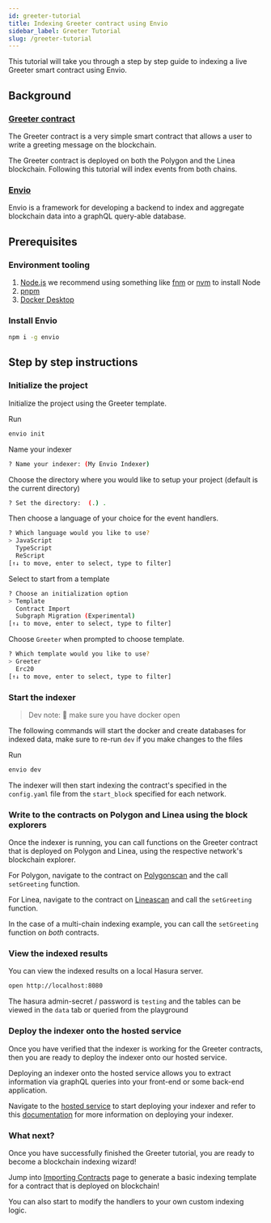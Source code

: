 ```yaml
---
id: greeter-tutorial
title: Indexing Greeter contract using Envio
sidebar_label: Greeter Tutorial
slug: /greeter-tutorial
---
```


This tutorial will take you through a step by step guide to indexing a live Greeter smart contract using Envio.

## Background

### [Greeter contract](https://github.com/Float-Capital/hardhat-template)

The Greeter contract is a very simple smart contract that allows a user to write a greeting message on the blockchain.

The Greeter contract is deployed on both the Polygon and the Linea blockchain. Following this tutorial will index events from both chains.

### [Envio](https://envio.dev)

Envio is a framework for developing a backend to index and aggregate blockchain data into a graphQL query-able database.

## Prerequisites

### Environment tooling

1. [<ins>Node.js</ins>](https://nodejs.org/en/download/current) we recommend using something like [fnm](https://github.com/Schniz/fnm) or [nvm](https://github.com/nvm-sh/nvm) to install Node
1. [<ins>pnpm</ins>](https://pnpm.io/installation)
1. [<ins>Docker Desktop</ins>](https://www.docker.com/products/docker-desktop/)

### Install Envio

```bash
npm i -g envio
```

## Step by step instructions

### Initialize the project

Initialize the project using the Greeter template.

Run

```bash
envio init
```

Name your indexer

```bash
? Name your indexer: (My Envio Indexer)
```

Choose the directory where you would like to setup your project (default is the current directory)

```bash
? Set the directory:  (.) .
```

Then choose a language of your choice for the event handlers.

```bash
? Which language would you like to use?
> JavaScript
  TypeScript
  ReScript
[↑↓ to move, enter to select, type to filter]
```

Select to start from a template

```bash
? Choose an initialization option
> Template
  Contract Import
  Subgraph Migration (Experimental)
[↑↓ to move, enter to select, type to filter]
```

Choose `Greeter` when prompted to choose template.

```bash
? Which template would you like to use?
> Greeter
  Erc20
[↑↓ to move, enter to select, type to filter]
```

### Start the indexer

> Dev note: 📢 make sure you have docker open

The following commands will start the docker and create databases for indexed data, make sure to re-run `dev` if you make changes to the files

Run

```bash
envio dev
```

The indexer will then start indexing the contract's specified in the `config.yaml` file from the `start_block` specified for each network.

### Write to the contracts on Polygon and Linea using the block explorers

Once the indexer is running, you can call functions on the Greeter contract that is deployed on Polygon and Linea, using the respective network's blockchain explorer.

For Polygon, navigate to the contract on [Polygonscan](https://polygonscan.com/address/0x9D02A17dE4E68545d3a58D3a20BbBE0399E05c9c#writeContract) and the call `setGreeting` function.

For Linea, navigate to the contract on [Lineascan](https://lineascan.build/address/0xdEe21B97AB77a16B4b236F952e586cf8408CF32A#writeContract) and call the `setGreeting` function.

In the case of a multi-chain indexing example, you can call the `setGreeting` function on _both_ contracts.

### View the indexed results

You can view the indexed results on a local Hasura server.

```bash
open http://localhost:8080
```

The hasura admin-secret / password is `testing` and the tables can be viewed in the `data` tab or queried from the playground

### Deploy the indexer onto the hosted service

Once you have verified that the indexer is working for the Greeter contracts, then you are ready to deploy the indexer onto our hosted service.

Deploying an indexer onto the hosted service allows you to extract information via graphQL queries into your front-end or some back-end application.

Navigate to the [hosted service](https://envio.dev/app/login) to start deploying your indexer and refer to this [documentation](../../HyperIndex/Hosted_Service/hosted-service.md) for more information on deploying your indexer.

### What next?

Once you have successfully finished the Greeter tutorial, you are ready to become a blockchain indexing wizard!

Jump into [Importing Contracts](../../HyperIndex/contract-import.md) page to generate a basic indexing template for a contract that is deployed on blockchain!

You can also start to modify the handlers to your own custom indexing logic.
